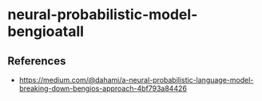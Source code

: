 # neural-probabilistic-model-bengioatall

## References
- https://medium.com/@dahami/a-neural-probabilistic-language-model-breaking-down-bengios-approach-4bf793a84426